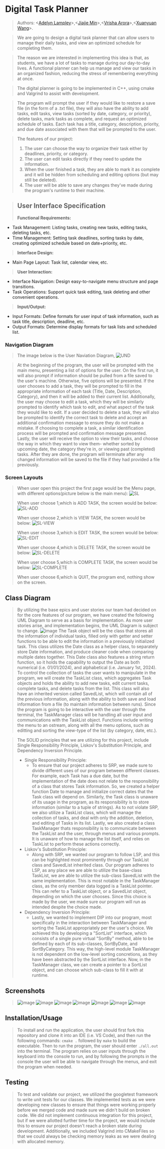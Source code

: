 
# Digital Task Planner

 > Authors: \<[Adelyn Lampley](https://github.com/addyhana)\>,\<[Jiajie Min](https://github.com/jiajiemin)\>,\<[Vrisha Arora](https://github.com/vrishaarora)\>,\<[Xuanyuan Wang](https://github.com/sxw82475)\>.
 
> We are going to design a digital task planner that can allow users to manage their daily tasks, and view an optimized schedule for completing them. 

>The reason we are interested in implementing this idea is that, as students, we have a lot of tasks to manage during our day-to-day lives. A functional planner can help us manage and view our tasks in an organized fashion, reducing the stress of remembering everything at once.

>The digital planner is going to be implemented in C++, using cmake and Valgrind to assist with development.

>The program will prompt the user if they would like to restore a save file (in the form of a .txt file), they will also have the ability to add tasks, edit tasks, view tasks (sorted by date, category, or priority), delete tasks, mark tasks as complete, and request an optimized schedule of tasks. Each task has a title, category, description, priority, and due date associated with them that will be prompted to the user. 

>The features of our project:
 >1. The user can choose the way to organize their task either by deadlines, priority, or category.
 >2. The user can edit tasks directly if they need to update the information.
 >3. When the user finished a task, they are able to mark it as complete and it will be hidden from scheduling and editing options (but may still be deleted).
> 4. The user will be able to save any changes they've made during the program's runtime to their machine. 



>## User Interface Specification
> **Functional Requirements:**
   * Task Management: Listing tasks, creating new tasks, editing tasks, deleting tasks, etc.
   * Time Management: Setting task deadlines, sorting tasks by date, creating optimized schedule based on date+priority, etc. 
> **Interface Design:**
   * Main Page Layout: Task list, calendar view, etc. <br />
> **User Interaction:** 
   * Interface Navigation: Design easy-to-navigate menu structure and page transitions.
   * Task Operations: Support quick task editing, task deleting and other convenient operations. <br />
 > **Input/Output:**
   * Input Formats: Define formats for user input of task information, such as task title, description, deadline, etc.
   * Output Formats: Determine display formats for task lists and scheduled list.

### Navigation Diagram
> The image below is the User Naviation Diagram,
> ![UND](https://github.com/cs100/final-project-alamp009-varor004-xwang298-jmin045/blob/master/IMG/User%20Navg%20Diagram.jpg?raw=true)

> At the beginning of the program, the user will be prompted with the main menu, presenting a list of options for the user. On the first run, it will also prompt if information should be pulled from a file saved to the user's machine. Otherwise, five options will be presented. If the user chooses to add a task, they will be prompted to fill in the appropriate information of each task (Title, Date, Description, Category), and then it will be added to their current list. Additionally, the user may choose to edit a task, which they will be similarly prompted to identify which task to edit, and what aspect of the task they would like to edit. If a user decided to delete a task, they will also be prompted to identify the correct task to delete and accept an additional confirmation message to ensure they do not make a mistake. If choosing to complete a task, a similar identification process will be prompted and confirmation message presented. Lastly, the user will receive the option to view their tasks, and choose the way in which they want to view them- whether sorted by upcoming date, the category they're in, or viewing past (completed) tasks. After they are done, the program will terminate after any changed information will be saved to the file if they had provided a file previously. 

### Screen Layouts
> When user open this project the first page would be the Menu page, with different options(picture below is the main menu):
> ![SL](https://github.com/cs100/final-project-alamp009-varor004-xwang298-jmin045/blob/master/IMG/SL-Menu.jpg?raw=true)
>
> 
>
> When user choose 1,which is ADD TASK, the screen would be below:
> ![SL-ADD](https://github.com/cs100/final-project-alamp009-varor004-xwang298-jmin045/blob/master/IMG/SL-Add%20Task.jpg?raw=true)
>
> 
>
> When user choose 2,which is VIEW TASK, the screen would be below:
> ![SL-VIEW](https://github.com/cs100/final-project-alamp009-varor004-xwang298-jmin045/blob/master/IMG/SL-View.jpg?raw=true)
>
> 
>
> When user choose 3,which is EDIT TASK, the screen would be below:
> ![SL-EDIT](https://github.com/cs100/final-project-alamp009-varor004-xwang298-jmin045/blob/master/IMG/SL-Edit.jpg?raw=true)
>
> 
>
> When user choose 4,which is DELETE TASK, the screen would be below:
> ![SL-DELETE](https://github.com/cs100/final-project-alamp009-varor004-xwang298-jmin045/blob/master/IMG/SL-Delete.jpg?raw=true)
>
> 
>
> When user choose 5,which is COMPLETE TASK, the screen would be below:
> ![SL-COMPLETE](https://github.com/cs100/final-project-alamp009-varor004-xwang298-jmin045/blob/master/IMG/SL-Complete.jpg?raw=true)
>
> 
>
> When user choose 6,which is QUIT, the program end, nothing show on the screen.

## Class Diagram
> By utilizing the base epics and user stories our team had decided on for the core features of our program, we have created the following UML Diagram to serve as a basis for implementation. As more user stories arise, and implementation begins, the UML Diagram is subject to change. 
> ![image](https://github.com/cs100/final-project-alamp009-varor004-xwang298-jmin045/assets/147086163/fc64bb6a-8dc5-48a8-8704-150dc8a68085)
> The Task object will be the class that stores all the information of individual tasks, filled only with getter and setter functions to be able to edit the information in a previously initialized task. This class utilizes the Date class as a helper class, to separately store Date information, and produce cleaner code when comparing multiple dates together. This Date class also features a string return function, so it holds the capability to output the Date as both numerical (i.e. 01/01/2024), and alphabetical (i.e. January 1st, 2024). To control the collection of tasks the user wants to manipulate in the program, we will create the TaskList class, which aggregates Task objects and holds the ability to add new tasks, edit current tasks, complete tasks, and delete tasks from the list. This class will also have an inherited version called SavedList, which will contain all of the previous information, along with the ability to both save and load information from a file (to maintain information between runs). Since the program is going to be interactive with the user through the terminal, the TaskManager class will be handling all user input and communications with the TaskList object. Functions include writing the menu to an ostream, along with all the menu options, such as editting and sorting the view-type of the list (by category, date, etc.).

> The SOLID principles that we are utilizing for this project, include Single Responsibility Principle, Liskov's Substitution Principle, and Dependency Inversion Principle.
>  * Single Responsibility Principle:
>    * To ensure that our project adheres to SRP, we made sure to divide different uses of our program between different classes. For example, each Task has a due date, but the implementation of the date does not relate to the responsibility of a class that stores Task information. So, we created a helper function Date to manage and initialize correct dates that the Task class will depend on. Similarly, the Task class is unaware of its usage in the program, as its responsibility is to store information (similar to a tuple of strings). As to not violate SRP, we also utilize a TaskList class, which will manage the collection of tasks, and deal with only the addition, deletion, and editing of Tasks in its list. Lastly, we also created a class TaskManager thats responsibility is to communicate between the TaskList and the user, through menus and various prompts. It is unaware of how to manage the list itself, and relies on TaskList to perform these actions correctly.
>  * Liskov's Substitution Principle:
>    * Along with SRP, we wanted our program to follow LSP, and this can be highlighted most prominently through our TaskList class and SavedList inherited class. Our program adheres to LSP, as any place we are able to utilize the base-class TaskList, we are able to utilize the sub-class SavedList with the same implementation. This is most notable in the TaskManager class, as the only member data logged is a TaskList pointer. This can refer to a TaskList object, or a SavedList object, depending on which the user chooses. Since this choice is made by the user, we made sure our program will run as intended despite the choice made.
>  * Dependency Inversion Principle:
>    * Lastly, we wanted to implement DIP into our program, most specifically in the interaction between TaskManager and sorting the TaskList appropriately per the user's choice. We achieved this by developing a "SortList" interface, which consists of a single pure virtual "SortBy" method, able to be defined by each of its sub-classes, SortByDate, and SortByCategory. This way, the high-level module TaskManager is not dependent on the low-level sorting concretions, as they have been abstracted by the SortList interface. Now, in the TaskManager class, we can create a pointer to a SortList object, and can choose which sub-class to fill it with at runtime. 
 
 ## Screenshots
> ![image](https://github.com/cs100/final-project-alamp009-varor004-xwang298-jmin045/assets/147086163/94db93a1-107d-4173-90df-555695ae8465)
> ![image](https://github.com/cs100/final-project-alamp009-varor004-xwang298-jmin045/assets/147086163/101e53cb-20b4-4cbe-afb5-81fecd174b55)
> ![image](https://github.com/cs100/final-project-alamp009-varor004-xwang298-jmin045/assets/147086163/94b3dfbf-78bf-42b5-8c03-10afd8ac7e28)
> ![image](https://github.com/cs100/final-project-alamp009-varor004-xwang298-jmin045/assets/147086163/d521dcdb-a054-4b85-9bec-f6950fc734c7)
> ![image](https://github.com/cs100/final-project-alamp009-varor004-xwang298-jmin045/assets/147086163/568450ba-f755-40bd-9215-f301d3705d87)
> ![image](https://github.com/cs100/final-project-alamp009-varor004-xwang298-jmin045/assets/147086163/a4b2e914-e57e-4c31-bf37-568af8d754df)
> ![image](https://github.com/cs100/final-project-alamp009-varor004-xwang298-jmin045/assets/147086163/12fa45ae-0ea7-4a19-b8a7-c9c3fc092650)

 ## Installation/Usage
 > To install and run the application, the user should first fork this repository and clone it into an IDE (i.e. VS Code), and then run the following commands: `cmake .` followed by `make` to build the executable. Then to run the program, the user should enter `./all.out` into the terminal. The program relies on user inputs through the keyboard into the console to run, and by following the prompts in the console the user will be able to navigate through the menus, and exit the program when needed.
 ## Testing
 > To test and validate our project, we utilized the googletest framework to write unit tests for our classes. We implemented tests as we were developing new classes to ensure that things were working properly before we merged code and made sure we didn't build on broken code. We did not implement continuous integration for this project, but if we were allotted further time for the project, we would include this to ensure our project doesn't reach a broken state during development. Additionally, we included Valgrind into CMakeFiles so that we could always be checking memory leaks as we were dealing with allocated memory.
 
